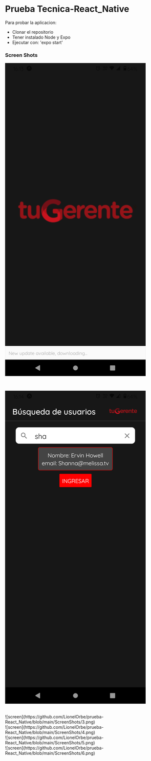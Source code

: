 # Prueba Tecnica-React_Native

Para probar la aplicacion:

- Clonar el repositorio
- Tener instalado Node y Expo
- Ejecutar con: 'expo start'

<h3>Screen Shots</h3> 
 
![screen](https://github.com/LionelOrbe/prueba-React_Native/blob/main/ScreenShots/1.png)

</br>
 
![screen](https://github.com/LionelOrbe/prueba-React_Native/blob/main/ScreenShots/2.png)
 
</br>
![screen](https://github.com/LionelOrbe/prueba-React_Native/blob/main/ScreenShots/3.png)
 
</br>
![screen](https://github.com/LionelOrbe/prueba-React_Native/blob/main/ScreenShots/4.png)
 
</br>
![screen](https://github.com/LionelOrbe/prueba-React_Native/blob/main/ScreenShots/5.png)
 
</br>
![screen](https://github.com/LionelOrbe/prueba-React_Native/blob/main/ScreenShots/6.png)
 
</br>
